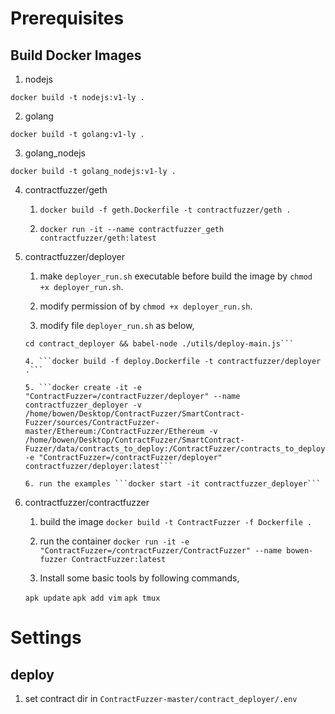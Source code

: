 
# Prerequisites
## Build Docker Images
1. nodejs

```docker build -t nodejs:v1-ly .```

2. golang

```docker build -t golang:v1-ly .```

3. golang_nodejs

```docker build -t golang_nodejs:v1-ly .```

4. contractfuzzer/geth

	1. ```docker build -f geth.Dockerfile -t contractfuzzer/geth .```

	2. ```docker run -it --name contractfuzzer_geth contractfuzzer/geth:latest```

5. contractfuzzer/deployer

	1. make `deployer_run.sh` executable before build the image by ```chmod +x deployer_run.sh```.

	2. modify permission of by `chmod +x deployer_run.sh`.

	3. modify file `deployer_run.sh` as below,

	```#!/bin/sh
	cd contract_deployer && babel-node ./utils/deploy-main.js```

	4. ```docker build -f deploy.Dockerfile -t contractfuzzer/deployer .```

	5. ```docker create -it -e "ContractFuzzer=/contractFuzzer/deployer" --name contractfuzzer_deployer -v /home/bowen/Desktop/ContractFuzzer/SmartContract-Fuzzer/sources/ContractFuzzer-master/Ethereum:/ContractFuzzer/Ethereum -v /home/bowen/Desktop/ContractFuzzer/SmartContract-Fuzzer/data/contracts_to_deploy:/ContractFuzzer/contracts_to_deploy -e "ContractFuzzer=/contractFuzzer/deployer" contractfuzzer/deployer:latest```

	6. run the examples ```docker start -it contractfuzzer_deployer```

6. contractfuzzer/contractfuzzer

	1. build the image ```docker build -t ContractFuzzer -f Dockerfile .```

	2. run the container ```docker run -it -e "ContractFuzzer=/contractFuzzer/ContractFuzzer" --name bowen-fuzzer ContractFuzzer:latest```

	3. Install some basic tools by following commands,

	```apk update```
	```apk add vim```
	```apk tmux```

# Settings

## deploy
1. set contract dir in `ContractFuzzer-master/contract_deployer/.env`
